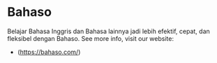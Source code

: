 # Bahaso

Belajar Bahasa Inggris dan Bahasa lainnya jadi lebih efektif, cepat, dan fleksibel dengan Bahaso.
See more info, visit our website:
* (https://bahaso.com/)
